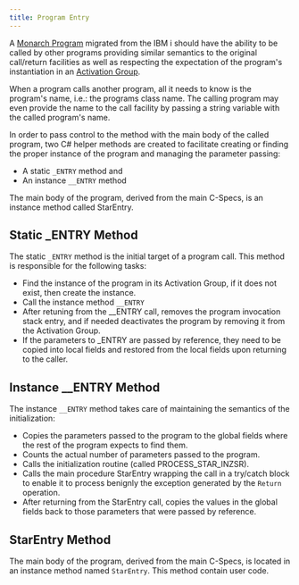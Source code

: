 ```yaml
---
title: Program Entry
---
```


A [Monarch Program](/concepts/architecture/monarch-programs.html) migrated from the IBM i should have the ability to be called by other programs providing similar semantics to the original call/return facilities as well as respecting the expectation of the program's instantiation in an [Activation Group](/concepts/architecture/activation-groups.html).

When a program calls another program, all it needs to know is the program's name, i.e.: the programs class name.  The calling program may even provide the name to the call facility by passing a string variable with the called program's name.

In order to pass control to the method with the main body of the called program, two C# helper methods are created to facilitate creating or finding the proper instance of the program and managing the parameter passing:
 * A static ```_ENTRY``` method and
 * An instance ```__ENTRY``` method

 The main body of the program, derived from the main C-Specs, is an instance method called StarEntry.

## Static _ENTRY Method
The static ```_ENTRY``` method is the initial target of a program call. This method is responsible for the following tasks:
 * Find the instance of the program in its Activation Group, if it does not exist, then create the instance.
 * Call the instance method ```__ENTRY```
 * After retuning from the __ENTRY call, removes the program invocation stack entry, and if needed deactivates the program by removing it from the Activation Group.
 * If the parameters to _ENTRY are passed by reference, they need to be copied into local fields and restored from the local fields upon returning to the caller. 


## Instance __ENTRY Method

The instance ```__ENTRY``` method takes care of maintaining the semantics of the initialization:
 * Copies the parameters passed to the program to the global fields where the rest of the program expects to find them.
 * Counts the actual number of parameters passed to the program.
 * Calls the initialization routine (called PROCESS_STAR_INZSR).
 * Calls the main procedure StarEntry wrapping the call in a try/catch block to enable it to process benignly the exception generated by the ```Return``` operation.
 * After returning from the StarEntry call, copies the values in the global fields back to those parameters that were passed by reference.

## StarEntry Method
The  main body of the program, derived from the main C-Specs, is located in an instance method named ```StarEntry```.  This method contain user code.
